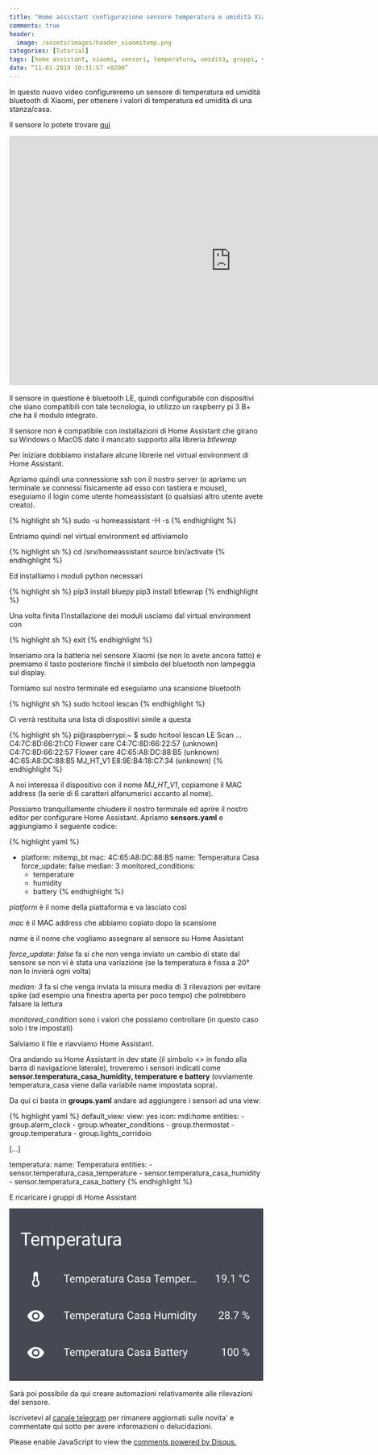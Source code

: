```yaml
---
title: "Home assistant configurazione sensore temperatura e umidità Xiaomi"
comments: true
header:
  image: /assets/images/header_xiaomitemp.png
categories: [Tutorial]
tags: [home assistant, xiaomi, sensori, temperatura, umidità, gruppi, yaml, ipad, app, termostato, netatmo]
date: “11-01-2019 10:31:57 +0200”
---
```

In questo nuovo video configureremo un sensore di temperatura ed umidità bluetooth di Xiaomi, per ottenere i valori di temperatura ed umidità di una stanza/casa.

Il sensore lo potete trovare [qui](https://amzn.to/2RoNi1i)

<iframe width="880" height="495" src="https://youtube.com/embed/ssCj8UPtBWE" frameborder="0" allow="autoplay; encrypted-media" allowfullscreen></iframe>

Il sensore in questione è bluetooth LE, quindi configurabile con dispositivi che siano compatibili con tale tecnologia, io utilizzo un raspberry pi 3 B+ che ha il modulo integrato.

Il sensore non è compatibile con installazioni di Home Assistant che girano su Windows o MacOS dato il mancato supporto alla libreria *btlewrap*

Per iniziare dobbiamo installare alcune librerie nel virtual environment di Home Assistant.

Apriamo quindi una connessione ssh con il nostro server (o apriamo un terminale se connessi fisicamente ad esso con tastiera e mouse), eseguiamo il login come utente homeassistant (o qualsiasi altro utente avete creato).

{% highlight sh %}
sudo -u homeassistant -H -s
{% endhighlight %}

Entriamo quindi nel virtual environment ed attiviamolo

{% highlight sh %}
cd /srv/homeassistant
source bin/activate
{% endhighlight %}

Ed installiamo i moduli python necessari

{% highlight sh %}
pip3 install bluepy 
pip3 install btlewrap
{% endhighlight %}

Una volta finita l’installazione dei moduli usciamo dal virtual environment con 

{% highlight sh %}
exit
{% endhighlight %}

Inseriamo ora la batteria nel sensore Xiaomi (se non lo avete ancora fatto) e premiamo il tasto posteriore finchè il simbolo del bluetooth non lampeggia sul display.

Torniamo sul nostro terminale ed eseguiamo una scansione bluetooth

{% highlight sh %}
sudo hcitool lescan
{% endhighlight %}

Ci verrà restituita una lista di dispositivi simile a questa

 {% highlight sh %}
pi@raspberrypi:~ $ sudo hcitool lescan
LE Scan ...
C4:7C:8D:66:21:C0 Flower care
C4:7C:8D:66:22:57 (unknown)
C4:7C:8D:66:22:57 Flower care
4C:65:A8:DC:88:B5 (unknown)
4C:65:A8:DC:88:B5 MJ_HT_V1
E8:9E:B4:18:C7:34 (unknown)
{% endhighlight %} 

A noi interessa il dispositivo con il nome *MJ_HT_V1*, copiamone il MAC address (la serie di 6 caratteri alfanumerici accanto al nome).

Possiamo tranquillamente chiudere il nostro terminale ed aprire il nostro editor per configurare Home Assistant. Apriamo **sensors.yaml** e aggiungiamo il seguente codice:

{% highlight yaml %}
- platform: mitemp_bt
  mac: 4C:65:A8:DC:88:B5
  name: Temperatura Casa
  force_update: false 
  median: 3
  monitored_conditions: 
    - temperature
    - humidity
    - battery
{% endhighlight %}
 
*platform* è il nome della piattaforma e va lasciato così

*mac* è il MAC address che abbiamo copiato dopo la scansione

*name* è il nome che vogliamo assegnare al sensore su Home Assistant

*force_update: false* fa si che non venga inviato un cambio di stato dal sensore se non vi è stata una variazione (se la temperatura è fissa a 20° non lo invierà ogni volta) 

*median: 3* fa si che venga inviata la misura media di 3 rilevazioni per evitare spike (ad esempio una finestra aperta per poco tempo) che potrebbero falsare la lettura 

*monitored_condition* sono i valori che possiamo controllare (in questo caso solo i tre impostati)

Salviamo il file e riavviamo Home Assistant.

Ora andando su Home Assistant in dev state (il simbolo <> in fondo alla barra di navigazione laterale), troveremo i sensori indicati come **sensor.temperatura_casa_humidity, temperature e battery** (ovviamente temperatura_casa viene dalla variabile name impostata sopra).

Da qui ci basta in **groups.yaml** andare ad aggiungere i sensori ad una view:

{% highlight yaml %}
default_view:
  view: yes
  icon: mdi:home
  entities:
    - group.alarm_clock
    - group.wheater_conditions
    - group.thermostat
    - group.temperatura
    - group.lights_corridoio
 
 [...]
 
temperatura:
  name: Temperatura
  entities:
    - sensor.temperatura_casa_temperature
    - sensor.temperatura_casa_humidity
    - sensor.temperatura_casa_battery
{% endhighlight %}

E ricaricare i gruppi di Home Assistant 

![Temperatura](/assets/images/temperatura.png)

Sarà poi possibile da qui creare automazioni relativamente alle rilevazioni del sensore.

Iscrivetevi al [canale telegram](https://t.me/italiadomotic) per rimanere aggiornati sulle novita' e commentate qui sotto per avere informazioni o delucidazioni.

<div id="disqus_thread"></div>
<script>

/**
*  RECOMMENDED CONFIGURATION VARIABLES: EDIT AND UNCOMMENT THE SECTION BELOW TO INSERT DYNAMIC VALUES FROM YOUR PLATFORM OR CMS.
*  LEARN WHY DEFINING THESE VARIABLES IS IMPORTANT: https://disqus.com/admin/universalcode/#configuration-variables*/
/*
var disqus_config = function () {
this.page.url = PAGE_URL;  // Replace PAGE_URL with your page's canonical URL variable
this.page.identifier = PAGE_IDENTIFIER; // Replace PAGE_IDENTIFIER with your page's unique identifier variable
};
*/
(function() { // DON'T EDIT BELOW THIS LINE
var d = document, s = d.createElement('script');
s.src = 'https://italiadomotica.disqus.com/embed.js';
s.setAttribute('data-timestamp', +new Date());
(d.head || d.body).appendChild(s);
})();
</script>
<noscript>Please enable JavaScript to view the <a href="https://disqus.com/?ref_noscript">comments powered by Disqus.</a></noscript>
